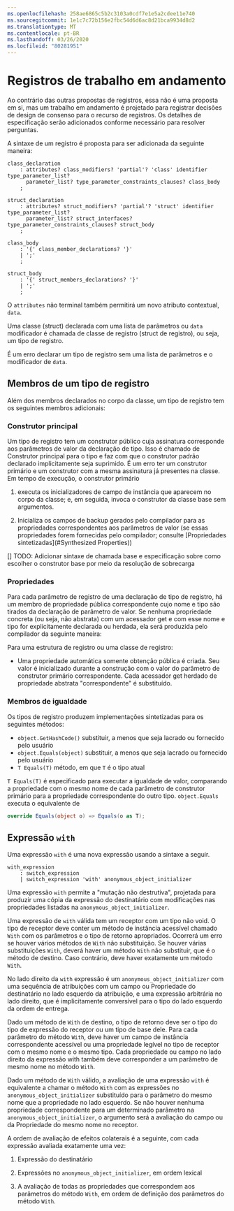 ```yaml
---
ms.openlocfilehash: 258ae6865c5b2c3103a0cdf7e1e5a2cdee11e740
ms.sourcegitcommit: 1e1c7c72b156e2fbc54d6d6ac8d21bca9934d8d2
ms.translationtype: MT
ms.contentlocale: pt-BR
ms.lasthandoff: 03/26/2020
ms.locfileid: "80281951"
---
```

# <a name="records-work-in-progress"></a>Registros de trabalho em andamento

Ao contrário das outras propostas de registros, essa não é uma proposta em si, mas um trabalho em andamento é projetado para registrar decisões de design de consenso para o recurso de registros. Os detalhes de especificação serão adicionados conforme necessário para resolver perguntas.

A sintaxe de um registro é proposta para ser adicionada da seguinte maneira:

```antlr
class_declaration
    : attributes? class_modifiers? 'partial'? 'class' identifier type_parameter_list?
      parameter_list? type_parameter_constraints_clauses? class_body
    ;

struct_declaration
    : attributes? struct_modifiers? 'partial'? 'struct' identifier type_parameter_list?
      parameter_list? struct_interfaces? type_parameter_constraints_clauses? struct_body
    ;

class_body
    : '{' class_member_declarations? '}'
    | ';'
    ;

struct_body
    : '{' struct_members_declarations? '}'
    | ';'
    ;
```

O `attributes` não terminal também permitirá um novo atributo contextual, `data`.

Uma classe (struct) declarada com uma lista de parâmetros ou `data` modificador é chamada de classe de registro (struct de registro), ou seja, um tipo de registro.

É um erro declarar um tipo de registro sem uma lista de parâmetros e o modificador de `data`.

## <a name="members-of-a-record-type"></a>Membros de um tipo de registro

Além dos membros declarados no corpo da classe, um tipo de registro tem os seguintes membros adicionais:

### <a name="primary-constructor"></a>Construtor principal

Um tipo de registro tem um construtor público cuja assinatura corresponde aos parâmetros de valor da declaração de tipo. Isso é chamado de Construtor principal para o tipo e faz com que o construtor padrão declarado implicitamente seja suprimido. É um erro ter um construtor primário e um construtor com a mesma assinatura já presentes na classe.
Em tempo de execução, o construtor primário 

1. executa os inicializadores de campo de instância que aparecem no corpo da classe; e, em seguida, invoca o construtor da classe base sem argumentos.

1. Inicializa os campos de backup gerados pelo compilador para as propriedades correspondentes aos parâmetros de valor (se essas propriedades forem fornecidas pelo compilador; consulte [Propriedades sintetizadas](#Synthesized Properties))


[] TODO: Adicionar sintaxe de chamada base e especificação sobre como escolher o construtor base por meio da resolução de sobrecarga

### <a name="properties"></a>Propriedades

Para cada parâmetro de registro de uma declaração de tipo de registro, há um membro de propriedade pública correspondente cujo nome e tipo são tirados da declaração de parâmetro de valor. Se nenhuma propriedade concreta (ou seja, não abstrata) com um acessador get e com esse nome e tipo for explicitamente declarada ou herdada, ela será produzida pelo compilador da seguinte maneira:

Para uma estrutura de registro ou uma classe de registro:

* Uma propriedade automática somente obtenção pública é criada. Seu valor é inicializado durante a construção com o valor do parâmetro de construtor primário correspondente. Cada acessador get herdado de propriedade abstrata "correspondente" é substituído.

### <a name="equality-members"></a>Membros de igualdade

Os tipos de registro produzem implementações sintetizadas para os seguintes métodos:

* `object.GetHashCode()` substituir, a menos que seja lacrado ou fornecido pelo usuário
* `object.Equals(object)` substituir, a menos que seja lacrado ou fornecido pelo usuário
* `T Equals(T)` método, em que `T` é o tipo atual

`T Equals(T)` é especificado para executar a igualdade de valor, comparando a propriedade com o mesmo nome de cada parâmetro de construtor primário para a propriedade correspondente do outro tipo.
`object.Equals` executa o equivalente de

```C#
override Equals(object o) => Equals(o as T);
```

## <a name="with-expression"></a>Expressão `with`

Uma expressão `with` é uma nova expressão usando a sintaxe a seguir.

```antlr
with_expression
    : switch_expression
    | switch_expression 'with' anonymous_object_initializer
```

Uma expressão `with` permite a "mutação não destrutiva", projetada para produzir uma cópia da expressão do destinatário com modificações nas propriedades listadas na `anonymous_object_initializer`.

Uma expressão de `with` válida tem um receptor com um tipo não void. O tipo de receptor deve conter um método de instância acessível chamado `With` com os parâmetros e o tipo de retorno apropriados. Ocorrerá um erro se houver vários métodos de `With` não substituição. Se houver várias substituições `With`, deverá haver um método `With` não substituir, que é o método de destino. Caso contrário, deve haver exatamente um método `With`.

No lado direito da `with` expressão é um `anonymous_object_initializer` com uma sequência de atribuições com um campo ou Propriedade do destinatário no lado esquerdo da atribuição, e uma expressão arbitrária no lado direito, que é implicitamente conversível para o tipo do lado esquerdo da ordem de entrega.

Dado um método de `With` de destino, o tipo de retorno deve ser o tipo do tipo de expressão do receptor ou um tipo de base dele. Para cada parâmetro do método `With`, deve haver um campo de instância correspondente acessível ou uma propriedade legível no tipo de receptor com o mesmo nome e o mesmo tipo. Cada propriedade ou campo no lado direito da expressão with também deve corresponder a um parâmetro de mesmo nome no método `With`.

Dado um método de `With` válido, a avaliação de uma expressão `with` é equivalente a chamar o método `With` com as expressões no `anonymous_object_initializer` substituído para o parâmetro do mesmo nome que a propriedade no lado esquerdo. Se não houver nenhuma propriedade correspondente para um determinado parâmetro na `anonymous_object_initializer`, o argumento será a avaliação do campo ou da Propriedade do mesmo nome no receptor.

A ordem de avaliação de efeitos colaterais é a seguinte, com cada expressão avaliada exatamente uma vez:

1. Expressão do destinatário

2. Expressões no `anonymous_object_initializer`, em ordem lexical

3. A avaliação de todas as propriedades que correspondem aos parâmetros do método `With`, em ordem de definição dos parâmetros do método `With`.